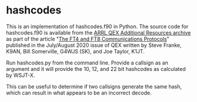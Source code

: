 # hashcodes

This is an implementation of hashcodes.f90 in Python. The source code for
hashcodes.f90 is available from the [ARRL QEX Additional Resources archive](https://www.arrl.org/files/file/QEX%20Binaries/2020/ft4_ft8_protocols.tgz)
as part of the article
"[The FT4 and FT8 Communications Protocols](https://wsjt.sourceforge.io/FT4_FT8_QEX.pdf)" published in the July/August
2020 issue of QEX written by Steve Franke, K9AN, Bill Somerville, G4WJS (SK),
and Joe Taylor, K1JT.

Run hashcodes.py from the command line. Provide a callsign as an argument and
it will provide the 10, 12, and 22 bit hashcodes as calculated by WSJT-X.

This can be useful to determine if two callsigns generate the same hash, which
can result in what appears to be an incorrect decode.
